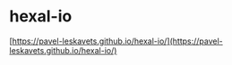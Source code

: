 # hexal-io
[https://pavel-leskavets.github.io/hexal-io/](https://pavel-leskavets.github.io/hexal-io/)
